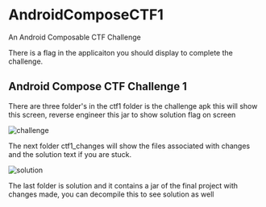 # AndroidComposeCTF1
An Android Composable CTF Challenge

There is a flag in the applicaiton you should display to complete the challenge.

## Android Compose CTF Challenge 1

There are three folder's in the ctf1 folder is the challenge apk this will show this screen, reverse engineer this jar to show solution flag on screen

![challenge](https://github.com/user-attachments/assets/ebeb2cc1-a17c-4f1c-9ec9-79bc011fd864)

The next folder ctf1_changes will show the files associated with changes and the solution text if you are stuck.

![solution](https://github.com/user-attachments/assets/786ac54e-5b94-49c3-baf5-e7edb6339899)

The last folder is solution and it contains a jar of the final project with changes made, you can decompile this to see solution as well

